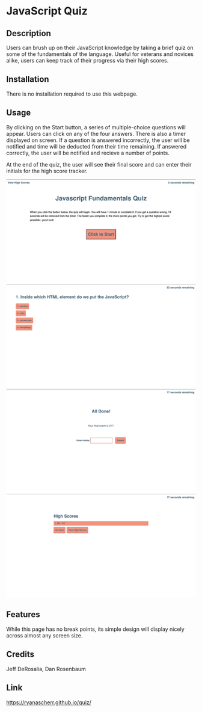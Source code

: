 # JavaScript Quiz

## Description

Users can brush up on their JavaScript knowledge by taking a brief quiz on some of the fundamentals of the language. Useful for veterans and novices alike, users can keep track of their progress via their high scores.

## Installation

There is no installation required to use this webpage.

## Usage

By clicking on the Start button, a series of multiple-choice questions will appear. Users can click on any of the four answers. There is also a timer displayed on screen. If a question is answered incorrectly, the user will be notified and time will be deducted from their time remaining. If answered correctly, the user will be notified and recieve a number of points.

At the end of the quiz, the user will see their final score and can enter their initials for the high score tracker.

![JavaScript Quiz](assets/img/quiz-intro.png)
![JavaScript Quiz](assets/img/quiz-question.png)
![JavaScript Quiz](assets/img/quiz-score.png)
![JavaScript Quiz](assets/img/quiz-high-score.png)

## Features

While this page has no break points, its simple design will display nicely across almost any screen size.

## Credits

Jeff DeRosalia, Dan Rosenbaum

## Link

https://ryanascherr.github.io/quiz/


